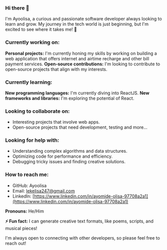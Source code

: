 ### Hi there 👋

<!--
**Ayoolisa/Ayoolisa** is a ✨ _special_ ✨ repository because its `README.md` (this file) appears on your GitHub profile.

Here are some ideas to get you started:

- 🔭 I’m currently working on ...
- 🌱 I’m currently learning ...
- 👯 I’m looking to collaborate on ...
- 🤔 I’m looking for help with ...
- 💬 Ask me about ...
- 📫 How to reach me: ...
- 😄 Pronouns: ...
- ⚡ Fun fact: ...
-->

I'm Ayoolisa, a curious and passionate software developer always looking to learn and grow.  My journey in the tech world is just beginning, but I'm excited to see where it takes me! 🫠

### Currently working on:

 **Personal projects:** I'm currently honing my skills by working on building a web application that offers internet and airtime recharge and other bill payment services.
 **Open-source contributions:** I'm looking to contribute to open-source projects that align with my interests.

### Currently learning:

 **New programming languages:** I'm currently diving into ReactJS.
 **New frameworks and libraries:** I'm exploring the potential of React.

 ### Looking to collaborate on:

- Interesting projects that involve web apps.
-  Open-source projects that need development, testing and more...

### Looking for help with:

* Understanding complex algorithms and data structures.
* Optimizing code for performance and efficiency.
* Debugging tricky issues and finding creative solutions.

### How to reach me:

* GitHub: Ayoolisa
* Email: lekelisa247@gmail.com
* LinkedIn: [https://www.linkedin.com/in/ayomide-olisa-97708a2a1](https://www.linkedin.com/in/ayomide-olisa-97708a2a1)

**Pronouns:** He/Him

**⚡ Fun fact:** I can generate creative text formats, like poems, scripts, and musical pieces! 

I'm always open to connecting with other developers, so please feel free to reach out! 
